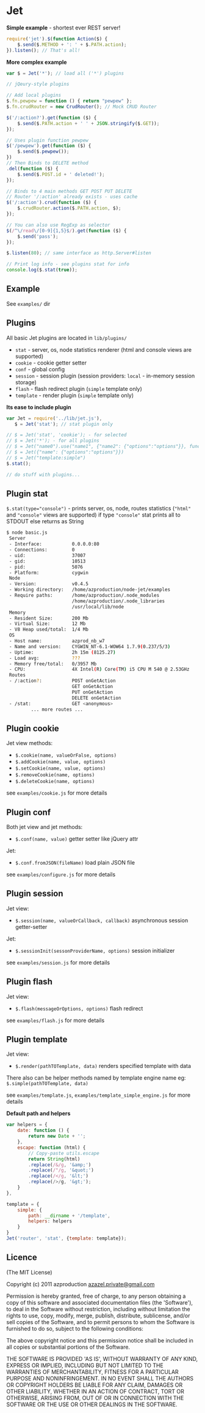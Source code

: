 Jet
===

__Simple example__ - shortest ever REST server!

```javascript
require('jet').$(function Action($) {
    $.send($.METHOD + ': ' + $.PATH.action);
}).listen(); // That's all!
```

__More complex example__

```javascript
var $ = Jet('*'); // load all ('*') plugins

// jQeury-style plugins

// Add local plugins
$.fn.pewpew = function () { return "pewpew" };
$.fn.crudRouter = new CrudRouter(); // Mock CRUD Router

$('/:action?').get(function ($) {
    $.send($.PATH.action + ' ' + JSON.stringify($.GET));
});

// Uses plugin function pewpew
$('/pewpew').get(function ($) {
    $.send($.pewpew());
})
// Then Binds to DELETE method
.del(function ($) {
    $.send($.POST.id + ' deleted!');
});

// Binds to 4 main methods GET POST PUT DELETE
// Router '/:action' already exists - uses cache
$('/:action').crud(function ($) {
    $.crudRouter.action($.PATH.action, $);
});

// You can also use RegExp as selector
$(/^\/read\/[0-9]{1,5}$/).get(function ($) {
    $.send('pass');
});

$.listen(80); // same interface as http.Server#listen

// Print log info - see plugins stat for info
console.log($.stat(true));
```

Example
-------

See `examples/` dir

Plugins
-------

All basic Jet plugins are located in `lib/plugins/`

 * `stat` - server, os, node statistics renderer (html and console views are supported)
 * `cookie` - cookie getter setter
 * `conf` - global config
 * `session` - session plugin (session providers: `local` - in-memory session storage)
 * `flash` - flash redirect plugin (`simple` template only)
 * `template` - render plugin (`simple` template only)

__Its ease to include plugin__


```javascript
var Jet = require('../lib/jet.js'),
   $ = Jet('stat'); // stat plugin only

// $ = Jet('stat', 'cookie'); - for selected
// $ = Jet('*'); - for all plugins
// $ = Jet("name0").use("name1", {"name2": {"options":"options"}}, function name3(){ ... }, ...rest)
// $ = Jet({"name": {"options":"options"}})
// $ = Jet("template:simple")
$.stat();

// do stuff with plugins...
```

Plugin stat
-----------

`$.stat(type="console")` - prints server, os, node, routes statistics (`"html"` and `"console"` views are supported)
if type `"console"` stat prints all to STDOUT else returns as String

```bash
$ node basic.js
 Server
 - Interface:           0.0.0.0:80
 - Connections:         0
 - uid:                 37007
 - gid:                 10513
 - pid:                 5076
 - Platform:            cygwin
 Node
 - Version:             v0.4.5
 - Working directory:   /home/azproduction/node-jet/examples
 - Require paths:       /home/azproduction/.node_modules
                        /home/azproduction/.node_libraries
                        /usr/local/lib/node
 Memory
 - Resident Size:       200 Mb
 - Virtual Size:        12 Mb
 - V8 Heap used/total:  1/4 Mb
 OS
 - Host name:           azprod_nb_w7
 - Name and version:    CYGWIN_NT-6.1-WOW64 1.7.9(0.237/5/3)
 - Uptime:              2h 15m (8125.27)
 - Load avg:            ???
 - Memory free/total:   0/3957 Mb
 - CPU:                 4X Intel(R) Core(TM) i5 CPU M 540 @ 2.53GHz
 Routes
 - /:action?:           POST onGetAction
                        GET onGetAction
                        PUT onGetAction
                        DELETE onGetAction
 - /stat:               GET <anonymous>
         ... more routes ...
```

Plugin cookie
-------------

Jet view methods:

 - `$.cookie(name, valueOrFalse, options)`
 - `$.addCookie(name, value, options)`
 - `$.setCookie(name, value, options)`
 - `$.removeCookie(name, options)`
 - `$.deleteCookie(name, options)`

see `examples/cookie.js` for more details

Plugin conf
-----------

Both jet view and jet methods:

 - `$.conf(name, value)` getter setter like jQuery attr

Jet:

 - `$.conf.fromJSON(fileName)` load plain JSON file

see `examples/configure.js` for more details

Plugin session
--------------

Jet view:

 - `$.session(name, valueOrCallback, callback)` asynchronous session getter-setter

Jet:

 - `$.sessionInit(sessonProviderName, options)` session initializer

see `examples/session.js` for more details

Plugin flash
------------

Jet view:

 - `$.flash(messageOrOptions, options)` flash redirect

see `examples/flash.js` for more details

Plugin template
---------------

Jet view:

 - `$.render(pathTOTemplate, data)` renders specified template with data

There also can be helper methods named by template engine name eg: `$.simple(pathTOTemplate, data)`

see `examples/template.js`,  `examples/template_simple_engine.js` for more details

__Default path and helpers__

````javascript
var helpers = {
    date: function () {
        return new Date + '';
    },
    escape: function (html) {
        // Copy-paste utils.escape
        return String(html)
        .replace(/&/g, '&amp;')
        .replace(/"/g, '&quot;')
        .replace(/</g, '&lt;')
        .replace(/>/g, '&gt;');
    }
},

template = {
    simple: {
        path: __dirname + '/template',
        helpers: helpers
    }
}
Jet('router', 'stat', {template: template});
````

Licence
-------

(The MIT License)

Copyright (c) 2011 azproduction <azazel.private@gmail.com>

Permission is hereby granted, free of charge, to any person obtaining a copy of this software and associated documentation files (the 'Software'), to deal in the Software without restriction, including without limitation the rights to use, copy, modify, merge, publish, distribute, sublicense, and/or sell copies of the Software, and to permit persons to whom the Software is furnished to do so, subject to the following conditions:

The above copyright notice and this permission notice shall be included in all copies or substantial portions of the Software.

THE SOFTWARE IS PROVIDED 'AS IS', WITHOUT WARRANTY OF ANY KIND, EXPRESS OR IMPLIED, INCLUDING BUT NOT LIMITED TO THE WARRANTIES OF MERCHANTABILITY, FITNESS FOR A PARTICULAR PURPOSE AND NONINFRINGEMENT. IN NO EVENT SHALL THE AUTHORS OR COPYRIGHT HOLDERS BE LIABLE FOR ANY CLAIM, DAMAGES OR OTHER LIABILITY, WHETHER IN AN ACTION OF CONTRACT, TORT OR OTHERWISE, ARISING FROM, OUT OF OR IN CONNECTION WITH THE SOFTWARE OR THE USE OR OTHER DEALINGS IN THE SOFTWARE.